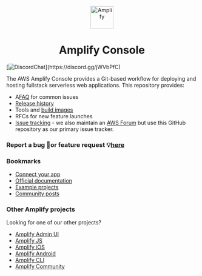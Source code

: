 <p align="center">
  <a href="https://console.amplify.aws">
    <img alt="Amplify" src="https://github.com/aws-amplify/community/blob/master/src/assets/images/logo-dark.png" width="60" />
  </a>
</p>
<h1 align="center">
  Amplify Console
</h1>

[![DiscordChat](https://img.shields.io/discord/308323056592486420?logo=discord")](https://discord.gg/jWVbPfC)

The AWS Amplify Console provides a Git-based workflow for deploying and hosting fullstack serverless web applications. This repository provides:

- A[FAQ](https://github.com/aws-amplify/amplify-console/blob/master/FAQ.md) for common issues
- [Release history](https://github.com/aws-amplify/amplify-console/blob/master/CHANGELOG.md)
- Tools and [build images](https://github.com/aws-amplify/amplify-console/tree/master/images)
- RFCs for new feature launches
- [Issue tracking](https://github.com/aws-amplify/amplify-console/issues) - we also maintain an [AWS Forum](https://forums.aws.amazon.com/forum.jspa?forumID=314) but use this GitHub repository as our primary issue tracker.

### Report a bug 🐛or feature request 💡[here](https://github.com/aws-amplify/amplify-console/issues/new/choose)

### Bookmarks

- [Connect your app](https://console.amplify.aws)
- [Official documentation](https://docs.aws.amazon.com/amplify/latest/userguide/welcome.html)
- [Example projects](https://aws.amazon.com/amplify/console/getting-started/)
- [Community posts](https://amplify.aws/community/posts)

### Other Amplify projects

Looking for one of our other projects?

- [Amplify Admin UI](https://github.com/aws-amplify/amplify-adminui)
- [Amplify JS](https://github.com/aws-amplify/amplify-js/issues)
- [Amplify iOS](https://github.com/aws-amplify/amplify-ios/issues)
- [Amplify Android](https://github.com/aws-amplify/amplify-android/issues)
- [Amplify CLI](https://github.com/aws-amplify/amplify-cli/issues)
- [Amplify Community](https://amplify.aws/community)
